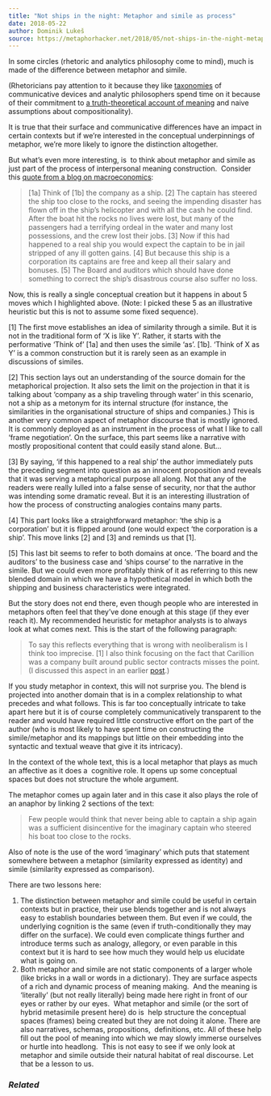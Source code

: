 ```yaml
---
title: "Not ships in the night: Metaphor and simile as process"
date: 2018-05-22
author: Dominik Lukeš
source: https://metaphorhacker.net/2018/05/not-ships-in-the-night-metaphor-and-simile-as-process
---
```


In some circles (rhetoric and analytics philosophy come to mind), much is made of the difference between metaphor and simile.

(Rhetoricians pay attention to it because they like [taxonomies](https://en.wikipedia.org/wiki/Figure_of_speech) of communicative devices and analytic philosophers spend time on it because of their commitment to [a truth-theoretical account of meaning](https://en.wikipedia.org/wiki/Truth-conditional_semantics) and naive assumptions about compositionality).

It is true that their surface and communicative differences have an impact in certain contexts but if we’re interested in the conceptual underpinnings of metaphor, we’re more likely to ignore the distinction altogether.

But what’s even more interesting, is  to think about metaphor and simile as just part of the process of interpersonal meaning construction.  Consider this [quote from a blog on macroeconomics](https://mainlymacro.blogspot.co.uk/2018/05/a-rotten-corporate-culture.html):

> [1a] Think of [1b] the company as a ship. [2] The captain has steered the ship too close to the rocks, and seeing the impending disaster has flown off in the ship’s helicopter and with all the cash he could find. After the boat hit the rocks no lives were lost, but many of the passengers had a terrifying ordeal in the water and many lost possessions, and the crew lost their jobs. [3] Now if this had happened to a real ship you would expect the captain to be in jail stripped of any ill gotten gains. [4] But because this ship is a corporation its captains are free and keep all their salary and bonuses. [5] The Board and auditors which should have done something to correct the ship’s disastrous course also suffer no loss.

Now, this is really a single conceptual creation but it happens in about 5 moves which I highlighted above. (Note: I picked these 5 as an illustrative heuristic but this is not to assume some fixed sequence).

[1] The first move establishes an idea of similarity through a simile. But it is not in the traditional form of ‘X is like Y’. Rather, it starts with the performative ‘Think of’ [1a] and then uses the simile ‘as’. [1b]. ‘Think of X as Y’ is a common construction but it is rarely seen as an example in discussions of similes.

[2] This section lays out an understanding of the source domain for the metaphorical projection. It also sets the limit on the projection in that it is talking about ‘company as a ship traveling through water’ in this scenario, not a ship as a metonym for its internal structure (for instance, the similarities in the organisational structure of ships and companies.) This is another very common aspect of metaphor discourse that is mostly ignored. It is commonly deployed as an instrument in the process of what I like to call ‘frame negotiation’. On the surface, this part seems like a narrative with mostly propositional content that could easily stand alone. But…

[3] By saying, ‘if this happened to a real ship’ the author immediately puts the preceding segment into question as an innocent proposition and reveals that it was serving a metaphorical purpose all along. Not that any of the readers were really lulled into a false sense of security, nor that the author was intending some dramatic reveal. But it is an interesting illustration of how the process of constructing analogies contains many parts.

[4] This part looks like a straightforward metaphor: ‘the ship is a corporation’ but it is flipped around (one would expect ‘the corporation is a ship’. This move links [2] and [3] and reminds us that [1].

[5] This last bit seems to refer to both domains at once. ‘The board and the auditors’ to the business case and ‘ships course’ to the narrative in the simile. But we could even more profitably think of it as referring to this new blended domain in which we have a hypothetical model in which both the shipping and business characteristics were integrated.

But the story does not end there, even though people who are interested in metaphors often feel that they’ve done enough at this stage (if they ever reach it). My recommended heuristic for metaphor analysts is to always look at what comes next. This is the start of the following paragraph:

> To say this reflects everything that is wrong with neoliberalism is I think too imprecise. [1] I also think focusing on the fact that Carillion was a company built around public sector contracts misses the point. (I discussed this aspect in an earlier [post](https://mainlymacro.blogspot.co.uk/2018/01/what-carillion-tells-us-about-public.html).)

If you study metaphor in context, this will not surprise you. The blend is projected into another domain that is in a complex relationship to what precedes and what follows. This is far too conceptually intricate to take apart here but it is of course completely communicatively transparent to the reader and would have required little constructive effort on the part of the author (who is most likely to have spent time on constructing the simile/metaphor and its mappings but little on their embedding into the syntactic and textual weave that give it its intricacy).

In the context of the whole text, this is a local metaphor that plays as much an affective as it does a  cognitive role. It opens up some conceptual spaces but does not structure the whole argument.

The metaphor comes up again later and in this case it also plays the role of an anaphor by linking 2 sections of the text:

> Few people would think that never being able to captain a ship again was a sufficient disincentive for the imaginary captain who steered his boat too close to the rocks.

Also of note is the use of the word ‘imaginary’ which puts that statement somewhere between a metaphor (similarity expressed as identity) and simile (similarity expressed as comparison).

There are two lessons here:

1. The distinction between metaphor and simile could be useful in certain contexts but in practice, their use blends together and is not always easy to establish boundaries between them. But even if we could, the underlying cognition is the same (even if truth-conditionally they may differ on the surface). We could even complicate things further and introduce terms such as analogy, allegory, or even parable in this context but it is hard to see how much they would help us elucidate what is going on.
2. Both metaphor and simile are not static components of a larger whole (like bricks in a wall or words in a dictionary). They are surface aspects of a rich and dynamic process of meaning making.  And the meaning is ‘literally’ (but not really literally) being made here right in front of our eyes or rather by our eyes.  What metaphor and simile (or the sort of hybrid metasimile present here) do is  help structure the conceptual spaces (frames) being created but they are not doing it alone. There are also narratives, schemas, propositions,  definitions, etc. All of these help fill out the pool of meaning into which we may slowly immerse ourselves or hurtle into headlong.  This is not easy to see if we only look at metaphor and simile outside their natural habitat of real discourse. Let that be a lesson to us.

### *Related*